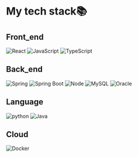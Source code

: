 # My tech stack📚

## Front_end
<!--![HTML5](https://img.shields.io/badge/-HTML5-F05032?style=for-the-badge&logo=html5&logoColor=ffffff)
![CSS3](https://img.shields.io/badge/-CSS3-007ACC?style=for-the-badge&logo=css3) -->
![React](https://img.shields.io/badge/-React-222222?style=for-the-badge&logo=react)
![JavaScript](https://img.shields.io/badge/-JavaScript-%23F7DF1C?style=for-the-badge&logo=javascript&logoColor=000000&labelColor=%23F7DF1C&color=%23FFCE5A)
![TypeScript](https://img.shields.io/badge/-TypeScript-007ACC?style=for-the-badge&logo=typescript&logoColor=white)


## Back_end
![Spring](https://img.shields.io/badge/-Spring-6DB33F?style=for-the-badge&logo=spring&logoColor=ffffff)
![Spring Boot](https://img.shields.io/badge/-SpringBoot-6DB33F?style=for-the-badge&logo=SpringBoot&logoColor=ffffff)
![Node](https://img.shields.io/badge/-Nodejs-43853d?style=for-the-badge&logo=Node.js&logoColor=white)
![MySQL](https://img.shields.io/badge/-MySQL-4479A1?style=for-the-badge&logo=MySQL&logoColor=white)
![Oracle](https://img.shields.io/badge/-Oracle-F80000?style=for-the-badge&logo=Oracle&logoColor=white)
<!--![MongoDB](https://img.shields.io/badge/-MongoDB-47A248?style=for-the-badge&logo=mongodb&logoColor=white) -->




## Language
![python](https://img.shields.io/badge/-python-3776AB?style=for-the-badge&logo=python&logoColor=white)
![Java](https://img.shields.io/badge/-Java-007396?style=for-the-badge&logo=Java&logoColor=white)

## Cloud
![Docker](https://img.shields.io/badge/-Docker-46a2f1?style=for-the-badge&logo=docker&logoColor=ffffff)
<!--
# Hi I'm kangbyhyun
![Git](https://img.shields.io/badge/-Git-F05032?style=for-the-badge&logo=git&logoColor=ffffff)
![Amazon AWS](https://img.shields.io/badge/-AmazonAWS-#232F3E?style=for-the-badge&logo=AmazonAWS&logoColor=ffffff)
![Linux](https://img.shields.io/badge/linux-FCC624?style=for-the-badge&logo=linux&logoColor=black)
![Apache Hadoop](https://img.shields.io/badge/-Hadoop-66CCFF?style=for-the-badge&logo=ApacheHadoop&logoColor=black)

-->
